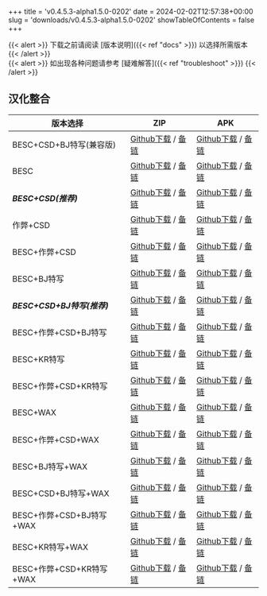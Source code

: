 
+++
title = 'v0.4.5.3-alpha1.5.0-0202'
date = 2024-02-02T12:57:38+00:00
slug = 'downloads/v0.4.5.3-alpha1.5.0-0202'
showTableOfContents = false
+++

{{< alert >}}
下载之前请阅读 [版本说明]({{< ref "docs" >}}) 以选择所需版本
{{< /alert >}}
<br>
{{< alert >}}
如出现各种问题请参考 [疑难解答]({{< ref "troubleshoot" >}})
{{< /alert >}}

## 汉化整合

|         版本选择          |                                                                                                                                                                            ZIP                                                                                                                                                                             |                                                                                                                                                                            APK                                                                                                                                                                             |
|---------------------------|------------------------------------------------------------------------------------------------------------------------------------------------------------------------------------------------------------------------------------------------------------------------------------------------------------------------------------------------------------|------------------------------------------------------------------------------------------------------------------------------------------------------------------------------------------------------------------------------------------------------------------------------------------------------------------------------------------------------------|
|BESC+CSD+BJ特写(兼容版)    |[Github下载](https://github.com/sakarie9/DoL-Lyra/releases/download/v0.4.5.3-alpha1.5.0-0202/DoL-0.4.5.3-Lyra-a1.5.0-polyfill-besc-cheat-csd-sideviewbj-0202.zip ) / [备链](https://mirror.ghproxy.com/https://github.com/sakarie9/DoL-Lyra/releases/download/v0.4.5.3-alpha1.5.0-0202/DoL-0.4.5.3-Lyra-a1.5.0-polyfill-besc-cheat-csd-sideviewbj-0202.zip )|[Github下载](https://github.com/sakarie9/DoL-Lyra/releases/download/v0.4.5.3-alpha1.5.0-0202/DoL-0.4.5.3-Lyra-a1.5.0-polyfill-besc-cheat-csd-sideviewbj-0202.apk ) / [备链](https://mirror.ghproxy.com/https://github.com/sakarie9/DoL-Lyra/releases/download/v0.4.5.3-alpha1.5.0-0202/DoL-0.4.5.3-Lyra-a1.5.0-polyfill-besc-cheat-csd-sideviewbj-0202.apk )|
|BESC                       |[Github下载](https://github.com/sakarie9/DoL-Lyra/releases/download/v0.4.5.3-alpha1.5.0-0202/DoL-0.4.5.3-Lyra-a1.5.0-besc-0202.zip ) / [备链](https://mirror.ghproxy.com/https://github.com/sakarie9/DoL-Lyra/releases/download/v0.4.5.3-alpha1.5.0-0202/DoL-0.4.5.3-Lyra-a1.5.0-besc-0202.zip )                                                            |[Github下载](https://github.com/sakarie9/DoL-Lyra/releases/download/v0.4.5.3-alpha1.5.0-0202/DoL-0.4.5.3-Lyra-a1.5.0-besc-0202.apk ) / [备链](https://mirror.ghproxy.com/https://github.com/sakarie9/DoL-Lyra/releases/download/v0.4.5.3-alpha1.5.0-0202/DoL-0.4.5.3-Lyra-a1.5.0-besc-0202.apk )                                                            |
|***BESC+CSD(推荐)***       |[Github下载](https://github.com/sakarie9/DoL-Lyra/releases/download/v0.4.5.3-alpha1.5.0-0202/DoL-0.4.5.3-Lyra-a1.5.0-besc-csd-0202.zip ) / [备链](https://mirror.ghproxy.com/https://github.com/sakarie9/DoL-Lyra/releases/download/v0.4.5.3-alpha1.5.0-0202/DoL-0.4.5.3-Lyra-a1.5.0-besc-csd-0202.zip )                                                    |[Github下载](https://github.com/sakarie9/DoL-Lyra/releases/download/v0.4.5.3-alpha1.5.0-0202/DoL-0.4.5.3-Lyra-a1.5.0-besc-csd-0202.apk ) / [备链](https://mirror.ghproxy.com/https://github.com/sakarie9/DoL-Lyra/releases/download/v0.4.5.3-alpha1.5.0-0202/DoL-0.4.5.3-Lyra-a1.5.0-besc-csd-0202.apk )                                                    |
|作弊+CSD                   |[Github下载](https://github.com/sakarie9/DoL-Lyra/releases/download/v0.4.5.3-alpha1.5.0-0202/DoL-0.4.5.3-Lyra-a1.5.0-cheat-csd-0202.zip ) / [备链](https://mirror.ghproxy.com/https://github.com/sakarie9/DoL-Lyra/releases/download/v0.4.5.3-alpha1.5.0-0202/DoL-0.4.5.3-Lyra-a1.5.0-cheat-csd-0202.zip )                                                  |[Github下载](https://github.com/sakarie9/DoL-Lyra/releases/download/v0.4.5.3-alpha1.5.0-0202/DoL-0.4.5.3-Lyra-a1.5.0-cheat-csd-0202.apk ) / [备链](https://mirror.ghproxy.com/https://github.com/sakarie9/DoL-Lyra/releases/download/v0.4.5.3-alpha1.5.0-0202/DoL-0.4.5.3-Lyra-a1.5.0-cheat-csd-0202.apk )                                                  |
|BESC+作弊+CSD              |[Github下载](https://github.com/sakarie9/DoL-Lyra/releases/download/v0.4.5.3-alpha1.5.0-0202/DoL-0.4.5.3-Lyra-a1.5.0-besc-cheat-csd-0202.zip ) / [备链](https://mirror.ghproxy.com/https://github.com/sakarie9/DoL-Lyra/releases/download/v0.4.5.3-alpha1.5.0-0202/DoL-0.4.5.3-Lyra-a1.5.0-besc-cheat-csd-0202.zip )                                        |[Github下载](https://github.com/sakarie9/DoL-Lyra/releases/download/v0.4.5.3-alpha1.5.0-0202/DoL-0.4.5.3-Lyra-a1.5.0-besc-cheat-csd-0202.apk ) / [备链](https://mirror.ghproxy.com/https://github.com/sakarie9/DoL-Lyra/releases/download/v0.4.5.3-alpha1.5.0-0202/DoL-0.4.5.3-Lyra-a1.5.0-besc-cheat-csd-0202.apk )                                        |
|BESC+BJ特写                |[Github下载](https://github.com/sakarie9/DoL-Lyra/releases/download/v0.4.5.3-alpha1.5.0-0202/DoL-0.4.5.3-Lyra-a1.5.0-besc-sideviewbj-0202.zip ) / [备链](https://mirror.ghproxy.com/https://github.com/sakarie9/DoL-Lyra/releases/download/v0.4.5.3-alpha1.5.0-0202/DoL-0.4.5.3-Lyra-a1.5.0-besc-sideviewbj-0202.zip )                                      |[Github下载](https://github.com/sakarie9/DoL-Lyra/releases/download/v0.4.5.3-alpha1.5.0-0202/DoL-0.4.5.3-Lyra-a1.5.0-besc-sideviewbj-0202.apk ) / [备链](https://mirror.ghproxy.com/https://github.com/sakarie9/DoL-Lyra/releases/download/v0.4.5.3-alpha1.5.0-0202/DoL-0.4.5.3-Lyra-a1.5.0-besc-sideviewbj-0202.apk )                                      |
|***BESC+CSD+BJ特写(推荐)***|[Github下载](https://github.com/sakarie9/DoL-Lyra/releases/download/v0.4.5.3-alpha1.5.0-0202/DoL-0.4.5.3-Lyra-a1.5.0-besc-csd-sideviewbj-0202.zip ) / [备链](https://mirror.ghproxy.com/https://github.com/sakarie9/DoL-Lyra/releases/download/v0.4.5.3-alpha1.5.0-0202/DoL-0.4.5.3-Lyra-a1.5.0-besc-csd-sideviewbj-0202.zip )                              |[Github下载](https://github.com/sakarie9/DoL-Lyra/releases/download/v0.4.5.3-alpha1.5.0-0202/DoL-0.4.5.3-Lyra-a1.5.0-besc-csd-sideviewbj-0202.apk ) / [备链](https://mirror.ghproxy.com/https://github.com/sakarie9/DoL-Lyra/releases/download/v0.4.5.3-alpha1.5.0-0202/DoL-0.4.5.3-Lyra-a1.5.0-besc-csd-sideviewbj-0202.apk )                              |
|BESC+作弊+CSD+BJ特写       |[Github下载](https://github.com/sakarie9/DoL-Lyra/releases/download/v0.4.5.3-alpha1.5.0-0202/DoL-0.4.5.3-Lyra-a1.5.0-besc-cheat-csd-sideviewbj-0202.zip ) / [备链](https://mirror.ghproxy.com/https://github.com/sakarie9/DoL-Lyra/releases/download/v0.4.5.3-alpha1.5.0-0202/DoL-0.4.5.3-Lyra-a1.5.0-besc-cheat-csd-sideviewbj-0202.zip )                  |[Github下载](https://github.com/sakarie9/DoL-Lyra/releases/download/v0.4.5.3-alpha1.5.0-0202/DoL-0.4.5.3-Lyra-a1.5.0-besc-cheat-csd-sideviewbj-0202.apk ) / [备链](https://mirror.ghproxy.com/https://github.com/sakarie9/DoL-Lyra/releases/download/v0.4.5.3-alpha1.5.0-0202/DoL-0.4.5.3-Lyra-a1.5.0-besc-cheat-csd-sideviewbj-0202.apk )                  |
|BESC+KR特写                |[Github下载](https://github.com/sakarie9/DoL-Lyra/releases/download/v0.4.5.3-alpha1.5.0-0202/DoL-0.4.5.3-Lyra-a1.5.0-besc-sideviewkr-0202.zip ) / [备链](https://mirror.ghproxy.com/https://github.com/sakarie9/DoL-Lyra/releases/download/v0.4.5.3-alpha1.5.0-0202/DoL-0.4.5.3-Lyra-a1.5.0-besc-sideviewkr-0202.zip )                                      |[Github下载](https://github.com/sakarie9/DoL-Lyra/releases/download/v0.4.5.3-alpha1.5.0-0202/DoL-0.4.5.3-Lyra-a1.5.0-besc-sideviewkr-0202.apk ) / [备链](https://mirror.ghproxy.com/https://github.com/sakarie9/DoL-Lyra/releases/download/v0.4.5.3-alpha1.5.0-0202/DoL-0.4.5.3-Lyra-a1.5.0-besc-sideviewkr-0202.apk )                                      |
|BESC+作弊+CSD+KR特写       |[Github下载](https://github.com/sakarie9/DoL-Lyra/releases/download/v0.4.5.3-alpha1.5.0-0202/DoL-0.4.5.3-Lyra-a1.5.0-besc-cheat-csd-sideviewkr-0202.zip ) / [备链](https://mirror.ghproxy.com/https://github.com/sakarie9/DoL-Lyra/releases/download/v0.4.5.3-alpha1.5.0-0202/DoL-0.4.5.3-Lyra-a1.5.0-besc-cheat-csd-sideviewkr-0202.zip )                  |[Github下载](https://github.com/sakarie9/DoL-Lyra/releases/download/v0.4.5.3-alpha1.5.0-0202/DoL-0.4.5.3-Lyra-a1.5.0-besc-cheat-csd-sideviewkr-0202.apk ) / [备链](https://mirror.ghproxy.com/https://github.com/sakarie9/DoL-Lyra/releases/download/v0.4.5.3-alpha1.5.0-0202/DoL-0.4.5.3-Lyra-a1.5.0-besc-cheat-csd-sideviewkr-0202.apk )                  |
|BESC+WAX                   |[Github下载](https://github.com/sakarie9/DoL-Lyra/releases/download/v0.4.5.3-alpha1.5.0-0202/DoL-0.4.5.3-Lyra-a1.5.0-besc-wax-0202.zip ) / [备链](https://mirror.ghproxy.com/https://github.com/sakarie9/DoL-Lyra/releases/download/v0.4.5.3-alpha1.5.0-0202/DoL-0.4.5.3-Lyra-a1.5.0-besc-wax-0202.zip )                                                    |[Github下载](https://github.com/sakarie9/DoL-Lyra/releases/download/v0.4.5.3-alpha1.5.0-0202/DoL-0.4.5.3-Lyra-a1.5.0-besc-wax-0202.apk ) / [备链](https://mirror.ghproxy.com/https://github.com/sakarie9/DoL-Lyra/releases/download/v0.4.5.3-alpha1.5.0-0202/DoL-0.4.5.3-Lyra-a1.5.0-besc-wax-0202.apk )                                                    |
|BESC+作弊+CSD+WAX          |[Github下载](https://github.com/sakarie9/DoL-Lyra/releases/download/v0.4.5.3-alpha1.5.0-0202/DoL-0.4.5.3-Lyra-a1.5.0-besc-wax-cheat-csd-0202.zip ) / [备链](https://mirror.ghproxy.com/https://github.com/sakarie9/DoL-Lyra/releases/download/v0.4.5.3-alpha1.5.0-0202/DoL-0.4.5.3-Lyra-a1.5.0-besc-wax-cheat-csd-0202.zip )                                |[Github下载](https://github.com/sakarie9/DoL-Lyra/releases/download/v0.4.5.3-alpha1.5.0-0202/DoL-0.4.5.3-Lyra-a1.5.0-besc-wax-cheat-csd-0202.apk ) / [备链](https://mirror.ghproxy.com/https://github.com/sakarie9/DoL-Lyra/releases/download/v0.4.5.3-alpha1.5.0-0202/DoL-0.4.5.3-Lyra-a1.5.0-besc-wax-cheat-csd-0202.apk )                                |
|BESC+BJ特写+WAX            |[Github下载](https://github.com/sakarie9/DoL-Lyra/releases/download/v0.4.5.3-alpha1.5.0-0202/DoL-0.4.5.3-Lyra-a1.5.0-besc-wax-sideviewbj-0202.zip ) / [备链](https://mirror.ghproxy.com/https://github.com/sakarie9/DoL-Lyra/releases/download/v0.4.5.3-alpha1.5.0-0202/DoL-0.4.5.3-Lyra-a1.5.0-besc-wax-sideviewbj-0202.zip )                              |[Github下载](https://github.com/sakarie9/DoL-Lyra/releases/download/v0.4.5.3-alpha1.5.0-0202/DoL-0.4.5.3-Lyra-a1.5.0-besc-wax-sideviewbj-0202.apk ) / [备链](https://mirror.ghproxy.com/https://github.com/sakarie9/DoL-Lyra/releases/download/v0.4.5.3-alpha1.5.0-0202/DoL-0.4.5.3-Lyra-a1.5.0-besc-wax-sideviewbj-0202.apk )                              |
|BESC+CSD+BJ特写+WAX        |[Github下载](https://github.com/sakarie9/DoL-Lyra/releases/download/v0.4.5.3-alpha1.5.0-0202/DoL-0.4.5.3-Lyra-a1.5.0-besc-wax-csd-sideviewbj-0202.zip ) / [备链](https://mirror.ghproxy.com/https://github.com/sakarie9/DoL-Lyra/releases/download/v0.4.5.3-alpha1.5.0-0202/DoL-0.4.5.3-Lyra-a1.5.0-besc-wax-csd-sideviewbj-0202.zip )                      |[Github下载](https://github.com/sakarie9/DoL-Lyra/releases/download/v0.4.5.3-alpha1.5.0-0202/DoL-0.4.5.3-Lyra-a1.5.0-besc-wax-csd-sideviewbj-0202.apk ) / [备链](https://mirror.ghproxy.com/https://github.com/sakarie9/DoL-Lyra/releases/download/v0.4.5.3-alpha1.5.0-0202/DoL-0.4.5.3-Lyra-a1.5.0-besc-wax-csd-sideviewbj-0202.apk )                      |
|BESC+作弊+CSD+BJ特写+WAX   |[Github下载](https://github.com/sakarie9/DoL-Lyra/releases/download/v0.4.5.3-alpha1.5.0-0202/DoL-0.4.5.3-Lyra-a1.5.0-besc-wax-cheat-csd-sideviewbj-0202.zip ) / [备链](https://mirror.ghproxy.com/https://github.com/sakarie9/DoL-Lyra/releases/download/v0.4.5.3-alpha1.5.0-0202/DoL-0.4.5.3-Lyra-a1.5.0-besc-wax-cheat-csd-sideviewbj-0202.zip )          |[Github下载](https://github.com/sakarie9/DoL-Lyra/releases/download/v0.4.5.3-alpha1.5.0-0202/DoL-0.4.5.3-Lyra-a1.5.0-besc-wax-cheat-csd-sideviewbj-0202.apk ) / [备链](https://mirror.ghproxy.com/https://github.com/sakarie9/DoL-Lyra/releases/download/v0.4.5.3-alpha1.5.0-0202/DoL-0.4.5.3-Lyra-a1.5.0-besc-wax-cheat-csd-sideviewbj-0202.apk )          |
|BESC+KR特写+WAX            |[Github下载](https://github.com/sakarie9/DoL-Lyra/releases/download/v0.4.5.3-alpha1.5.0-0202/DoL-0.4.5.3-Lyra-a1.5.0-besc-wax-sideviewkr-0202.zip ) / [备链](https://mirror.ghproxy.com/https://github.com/sakarie9/DoL-Lyra/releases/download/v0.4.5.3-alpha1.5.0-0202/DoL-0.4.5.3-Lyra-a1.5.0-besc-wax-sideviewkr-0202.zip )                              |[Github下载](https://github.com/sakarie9/DoL-Lyra/releases/download/v0.4.5.3-alpha1.5.0-0202/DoL-0.4.5.3-Lyra-a1.5.0-besc-wax-sideviewkr-0202.apk ) / [备链](https://mirror.ghproxy.com/https://github.com/sakarie9/DoL-Lyra/releases/download/v0.4.5.3-alpha1.5.0-0202/DoL-0.4.5.3-Lyra-a1.5.0-besc-wax-sideviewkr-0202.apk )                              |
|BESC+作弊+CSD+KR特写+WAX   |[Github下载](https://github.com/sakarie9/DoL-Lyra/releases/download/v0.4.5.3-alpha1.5.0-0202/DoL-0.4.5.3-Lyra-a1.5.0-besc-wax-cheat-csd-sideviewkr-0202.zip ) / [备链](https://mirror.ghproxy.com/https://github.com/sakarie9/DoL-Lyra/releases/download/v0.4.5.3-alpha1.5.0-0202/DoL-0.4.5.3-Lyra-a1.5.0-besc-wax-cheat-csd-sideviewkr-0202.zip )          |[Github下载](https://github.com/sakarie9/DoL-Lyra/releases/download/v0.4.5.3-alpha1.5.0-0202/DoL-0.4.5.3-Lyra-a1.5.0-besc-wax-cheat-csd-sideviewkr-0202.apk ) / [备链](https://mirror.ghproxy.com/https://github.com/sakarie9/DoL-Lyra/releases/download/v0.4.5.3-alpha1.5.0-0202/DoL-0.4.5.3-Lyra-a1.5.0-besc-wax-cheat-csd-sideviewkr-0202.apk )          |
